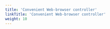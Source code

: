 ```yaml
---
title: 'Convenient Web-browser controller'
linkTitle: 'Convenient Web-browser controller'
weight: 10
---
```

